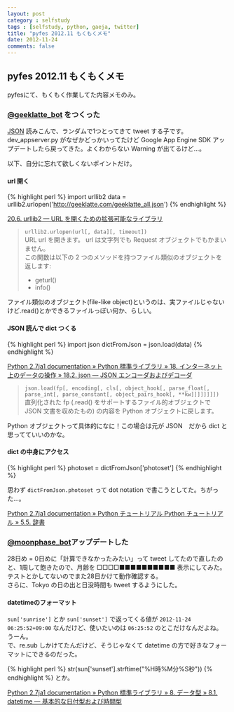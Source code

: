 ```yaml
---
layout: post
category : selfstudy
tags : [selfstudy, python, gaeja, twitter]
title: "pyfes 2012.11 もくもくメモ"
date: 2012-11-24
comments: false
---
```

## pyfes 2012.11 もくもくメモ

pyfesにて、もくもく作業してた内容メモのみ。

### [@geeklatte_bot](https://twitter.com/geeklatte_bot) をつくった

[JSON](geeklatte.com/geeklatte_all.json) 読みこんで、ランダムで1つとってきて tweet する子です。
dev_appserver.py がなぜかどっかいってたけど Google App Engine SDK アップデートしたら戻ってきた。よくわからない Warning が出てるけど…。

以下、自分に忘れて欲しくないポイントだけ。

#### url 開く

{% highlight perl %}
import urllib2
data = urllib2.urlopen('http://geeklatte.com/geeklatte_all.json')
{% endhighlight %}

[20.6. urllib2 — URL を開くための拡張可能なライブラリ](http://www.python.jp/doc/2.7/library/urllib2.html?highlight=urllib2.urlopen#urllib2.urlopen)

> `urllib2.urlopen(url[, data][, timeout])`  
>	URL url を開きます。 url は文字列でも Request オブジェクトでもかまいません。  
>	この関数は以下の 2 つのメソッドを持つファイル類似のオブジェクトを返します:
>	* geturl()
>	* info()

ファイル類似のオブジェクト(file-like object)というのは、実ファイルじゃないけど.read()とかできるファイルっぽい何か、らしい。

#### JSON 読んで dict つくる

{% highlight perl %}
import json
dictFromJson = json.load(data)
{% endhighlight %}

[Python 2.7ja1 documentation » Python 標準ライブラリ » 18. インターネット上のデータの操作 » 18.2. json — JSON エンコーダおよびデコーダ](http://www.python.jp/doc/2.7/library/json.html?highlight=json#json)

> `json.load(fp[, encoding[, cls[, object_hook[, parse_float[, parse_int[, parse_constant[, object_pairs_hook[, **kw]]]]]]]])`  
> 直列化された fp (.read() をサポートするファイル的オブジェクトで JSON 文書を収めたもの) の内容を Python オブジェクトに戻します。

Python オブジェクトって具体的になに！この場合は元が JSON　だから dict と思ってていいのかな。


#### dict の中身にアクセス

{% highlight perl %}
photoset = dictFromJson['photoset']
{% endhighlight %}

思わず `dictFromJson.photoset` って dot notation で書こうとしてた。ちがった…。

[Python 2.7ja1 documentation » Python チュートリアル Python チュートリアル » 5.5. 辞書](http://docs.python.jp/2.7/tutorial/datastructures.html#tut-dictionaries)


### [@moonphase_bot](https://twitter.com/moonphase_bot)アップデートした

28日め = 0日めに「計算できなかったみたい」って tweet してたので直したのと、1周して飽きたので、月齢を □□□□■■■■■■■■■■ 表示にしてみた。テストとかしてないのでまた28日かけて動作確認する。  
さらに、Tokyo の日の出と日没時間も tweet するようにした。

#### datetimeのフォーマット

`sun['sunrise']` とか `sun['sunset']` で返ってくる値が `2012-11-24 06:25:52+09:00` なんだけど、使いたいのは `06:25:52` のとこだけなんだよね。うーん。  
で、re.sub しかけてたんだけど、そうじゃなくて datetime の方で好きなフォーマットにできるのだった。

{% highlight perl %}
str(sun['sunset'].strftime("%H時%M分%S秒"))
{% endhighlight %}
とか。

[Python 2.7ja1 documentation » Python 標準ライブラリ » 8. データ型 » 8.1. datetime — 基本的な日付型および時間型](http://www.python.jp/doc/release/library/datetime.html)

